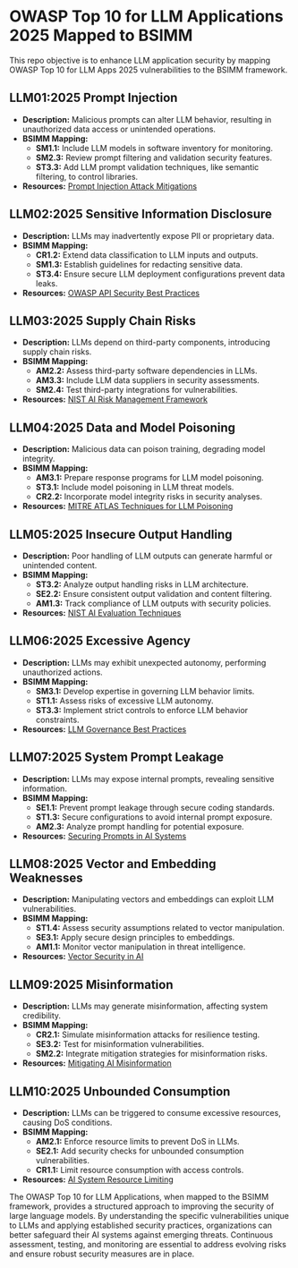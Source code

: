 # OWASP Top 10 for LLM Applications 2025 Mapped to BSIMM

This repo objective is to enhance LLM application security by mapping OWASP Top 10 for LLM Apps 2025 vulnerabilities to the BSIMM framework.

## LLM01:2025 Prompt Injection
- **Description:** Malicious prompts can alter LLM behavior, resulting in unauthorized data access or unintended operations.
- **BSIMM Mapping:**
  - **SM1.1:** Include LLM models in software inventory for monitoring.
  - **SM2.3:** Review prompt filtering and validation security features.
  - **ST3.3:** Add LLM prompt validation techniques, like semantic filtering, to control libraries.
- **Resources:** [Prompt Injection Attack Mitigations](https://genai.owasp.org)

## LLM02:2025 Sensitive Information Disclosure
- **Description:** LLMs may inadvertently expose PII or proprietary data.
- **BSIMM Mapping:**
  - **CR1.2:** Extend data classification to LLM inputs and outputs.
  - **SM1.3:** Establish guidelines for redacting sensitive data.
  - **ST3.4:** Ensure secure LLM deployment configurations prevent data leaks.
- **Resources:** [OWASP API Security Best Practices](https://owasp.org/API-Security/)

## LLM03:2025 Supply Chain Risks
- **Description:** LLMs depend on third-party components, introducing supply chain risks.
- **BSIMM Mapping:**
  - **AM2.2:** Assess third-party software dependencies in LLMs.
  - **AM3.3:** Include LLM data suppliers in security assessments.
  - **SM2.4:** Test third-party integrations for vulnerabilities.
- **Resources:** [NIST AI Risk Management Framework](https://nvlpubs.nist.gov/nistpubs/ai/)

## LLM04:2025 Data and Model Poisoning
- **Description:** Malicious data can poison training, degrading model integrity.
- **BSIMM Mapping:**
  - **AM3.1:** Prepare response programs for LLM model poisoning.
  - **ST3.1:** Include model poisoning in LLM threat models.
  - **CR2.2:** Incorporate model integrity risks in security analyses.
- **Resources:** [MITRE ATLAS Techniques for LLM Poisoning](https://atlas.mitre.org)

## LLM05:2025 Insecure Output Handling
- **Description:** Poor handling of LLM outputs can generate harmful or unintended content.
- **BSIMM Mapping:**
  - **ST3.2:** Analyze output handling risks in LLM architecture.
  - **SE2.2:** Ensure consistent output validation and content filtering.
  - **AM1.3:** Track compliance of LLM outputs with security policies.
- **Resources:** [NIST AI Evaluation Techniques](https://nvlpubs.nist.gov/nistpubs/ai/)

## LLM06:2025 Excessive Agency
- **Description:** LLMs may exhibit unexpected autonomy, performing unauthorized actions.
- **BSIMM Mapping:**
  - **SM3.1:** Develop expertise in governing LLM behavior limits.
  - **ST1.1:** Assess risks of excessive LLM autonomy.
  - **ST3.3:** Implement strict controls to enforce LLM behavior constraints.
- **Resources:** [LLM Governance Best Practices](https://genai.owasp.org)

## LLM07:2025 System Prompt Leakage
- **Description:** LLMs may expose internal prompts, revealing sensitive information.
- **BSIMM Mapping:**
  - **SE1.1:** Prevent prompt leakage through secure coding standards.
  - **ST1.3:** Secure configurations to avoid internal prompt exposure.
  - **AM2.3:** Analyze prompt handling for potential exposure.
- **Resources:** [Securing Prompts in AI Systems](https://genai.owasp.org)

## LLM08:2025 Vector and Embedding Weaknesses
- **Description:** Manipulating vectors and embeddings can exploit LLM vulnerabilities.
- **BSIMM Mapping:**
  - **ST1.4:** Assess security assumptions related to vector manipulation.
  - **SE3.1:** Apply secure design principles to embeddings.
  - **AM1.1:** Monitor vector manipulation in threat intelligence.
- **Resources:** [Vector Security in AI](https://arxiv.org/abs/2307.00691)

## LLM09:2025 Misinformation
- **Description:** LLMs may generate misinformation, affecting system credibility.
- **BSIMM Mapping:**
  - **CR2.1:** Simulate misinformation attacks for resilience testing.
  - **SE3.2:** Test for misinformation vulnerabilities.
  - **SM2.2:** Integrate mitigation strategies for misinformation risks.
- **Resources:** [Mitigating AI Misinformation](https://genai.owasp.org)

## LLM10:2025 Unbounded Consumption
- **Description:** LLMs can be triggered to consume excessive resources, causing DoS conditions.
- **BSIMM Mapping:**
  - **AM2.1:** Enforce resource limits to prevent DoS in LLMs.
  - **SE2.1:** Add security checks for unbounded consumption vulnerabilities.
  - **CR1.1:** Limit resource consumption with access controls.
- **Resources:** [AI System Resource Limiting](https://genai.owasp.org)

The OWASP Top 10 for LLM Applications, when mapped to the BSIMM framework, provides a structured approach to improving the security of large language models. By understanding the specific vulnerabilities unique to LLMs and applying established security practices, organizations can better safeguard their AI systems against emerging threats. Continuous assessment, testing, and monitoring are essential to address evolving risks and ensure robust security measures are in place.

